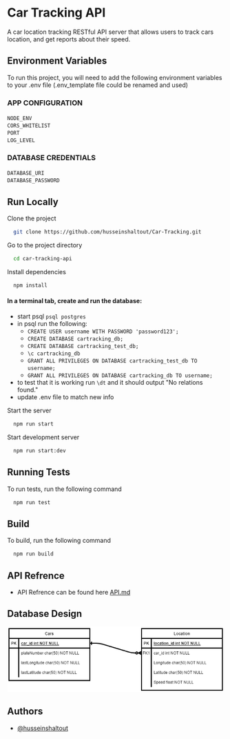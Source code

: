# Car Tracking API

A car location tracking RESTful API server that allows users to track cars location, and get reports about their speed.

## Environment Variables

To run this project, you will need to add the following environment variables to your .env file (.env_template file could be renamed and used)

### **APP CONFIGURATION**

`NODE_ENV` \
`CORS_WHITELIST` \
`PORT` \
`LOG_LEVEL`

### **DATABASE CREDENTIALS**

`DATABASE_URI` \
`DATABASE_PASSWORD`

## Run Locally

Clone the project

```bash
  git clone https://github.com/husseinshaltout/Car-Tracking.git
```

Go to the project directory

```bash
  cd car-tracking-api
```

Install dependencies

```bash
  npm install
```

#### In a terminal tab, create and run the database:

- start psql `psql postgres`
- in psql run the following:
  - `CREATE USER username WITH PASSWORD 'password123';`
  - `CREATE DATABASE cartracking_db;`
  - `CREATE DATABASE cartracking_test_db;`
  - `\c cartracking_db`
  - `GRANT ALL PRIVILEGES ON DATABASE cartracking_test_db TO username;`
  - `GRANT ALL PRIVILEGES ON DATABASE cartracking_db TO username;`
- to test that it is working run `\dt` and it should output "No relations found."
- update .env file to match new info

Start the server

```bash
  npm run start
```

Start development server

```bash
  npm run start:dev
```

## Running Tests

To run tests, run the following command

```bash
  npm run test
```

## Build

To build, run the following command

```bash
  npm run build
```

## API Refrence

- API Refrence can be found here [API.md](./docs/API.md)

## Database Design

![Alt text](./docs/car-tracking_ERD.png?raw=true 'ERD')

## Authors

- [@husseinshaltout](https://www.github.com/husseinshaltout)
